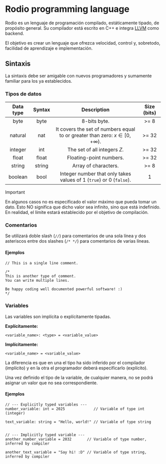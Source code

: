 # Rodio programming language
Rodio es un lenguaje de programación compilado, estáticamente tipado, de propósito general. Su compilador está escrito en C++ e integra [LLVM](https://llvm.org/) como backend.

El objetivo es crear un lenguaje que ofrezca velocidad, control y, sobretodo, facilidad de aprendizaje e implementación.

## Sintaxis
La sintaxis debe ser amigable con nuevos programadores y sumamente familiar para los ya establecidos.

### Tipos de datos
| Data type | Syntax | Description | Size (bits)
| :---: | :---: | :---: | :---: |
| byte | byte | 8-bits byte. | >= 8 |
| natural | nat | It covers the set of numbers equal to or greater than zero: $x \in [0, +\infty)$. | >= 32 |
| integer | int | The set of all integers $Z$. | >= 32 |
| float | float | Floating-point numbers. | >= 32 |
| string | string | Array of characters. | >= 8 |
| boolean | bool | Integer number that only takes values of 1 (`true`) or 0 (`false`). | 1 |

> [!IMPORTANT]
> En algunos casos no es especificado el valor máximo que pueda tomar un dato. Esto NO significa que dicho valor sea infinito, sino que está indefinido. En realidad, el límite estará establecido por el objetivo de compilación.


### Comentarios
Se utilizará doble slash (`//`) para comentarios de una sola línea y dos asteriscos entre dos slashes (`/* */`) para comentarios de varias líneas.

#### Ejemplos
```rodio
// This is a single line comment.
```
```rodio
/*
This is another type of comment.
You can write multiple lines.

Be happy coding well documented powerful software! :)
*/
```

### Variables
Las variables son implícita o explícitamente tipadas.

**Explícitamente:**
```rodio
<variable_name>: <type> = <variable_value>
```

**Implícitamente:**
```rodio
<variable_name> = <variable_value>
```

La diferencia es que en una el tipo ha sido inferido por el compilador (implícito) y en la otra el programador deberá especificarlo (explícito).

Una vez definido el tipo de la variable, de cualquier manera, no se podrá asignar un valor que no sea correspondiente.

#### Ejemplos
```rodio
// --- Explicitly typed variables ---
number_variable: int = 2025             // Variable of type int (integer)

text_variable: string = "Hello, world!" // Variable of type string
```
```rodio

// --- Implicitly typed variable ---
another_number_variable = 2032       // Variable of type number, inferred by compiler

another_text_variable = "Say hi! :D" // Variable of type string, inferred by compiler
```
